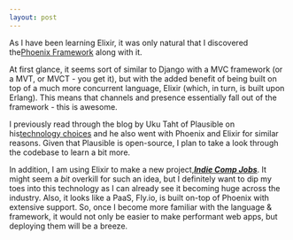```yaml
---
layout: post
---
```


As I have been learning Elixir, it was only natural that I discovered the[Phoenix Framework](phoenixframework.org) along with it. 

At first glance, it seems sort of similar to Django with a MVC framework (or a MVT, or MVCT - you get it), but with the added benefit of being built on top of a much more concurrent language, Elixir (which, in turn, is built upon Erlang). This means that channels and presence essentially fall out of the framework - this is awesome. 

I previously read through the blog by Uku Taht of Plausible on his[technology choices](https://plausible.io/blog/technology-choices) and he also went with Phoenix and Elixir for similar reasons. Given that Plausible is open-source, I plan to take a look through the codebase to learn a bit more.

In addition, I am using Elixir to make a new project,[***Indie Comp Jobs***](#). It might seem a _bit_ overkill for such an idea, but I definitely want to dip my toes into this technology as I can already see it becoming huge across the industry. Also, it looks like a PaaS, Fly.io, is built on-top of Phoenix with extensive support. So, once I become more familiar with the language & framework, it would not only be easier to make performant web apps, but deploying them will be a breeze. 